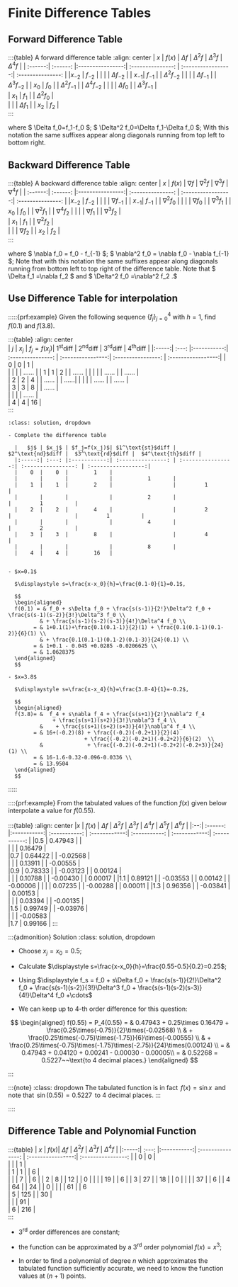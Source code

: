 # Finite Difference Tables

## Forward Difference Table


:::{table} A forward difference table
:align: center
|   $x$   |  $f(x)$  |    $\Delta f$    |  $\Delta^2 f$     | $\Delta^3 f$       |  $\Delta^4 f$     |
| :------:| :------: |:----------------:| :---------------: | :-----------------:| :---------------: |
|$x_{-2}$ | $f_{-2}$ |
|         |          | $\Delta f_{-2}$  |
| $x_{-1}$| $f_{-1}$ |                  | $\Delta^2 f_{-2}$ |
|         |          | $\Delta f_{-1}$  |                   | $\Delta^3 f_{-2}$  |
| $x_0$   | $f_0$    |                  | $\Delta^2 f_{-1}$ |                    | $\Delta^4 f_{-2}$ |
|         |          | $\Delta f_0$     |                   |  $\Delta^3 f_{-1}$ |  
| $x_1$   | $f_1$    |                  |  $\Delta^2 f_0$   |                       
|         |          | $\Delta f_1$     |
| $x_2$   | $f_2$    |  
:::

where $ \Delta f_0=f_1-f_0 $;
$ \Delta^2 f_0=\Delta f_1-\Delta f_0 $; 
With this notation the same suffixes appear along diagonals running from
top left to bottom right.

## Backward Difference Table

:::{table} A backward difference table
:align: center
|   $x$   |  $f(x)$  |    $\nabla f$    |  $\nabla^2 f$     | $\nabla^3 f$       |  $\nabla^4 f$     |
| :------:| :------: |:----------------:| :---------------: | :-----------------:| :---------------: |
|$x_{-2}$ | $f_{-2}$ |
|         |          | $\nabla f_{-1}$  |
| $x_{-1}$| $f_{-1}$ |                  | $\nabla^2 f_{0}$  |
|         |          | $\nabla f_{0}$   |                   | $\nabla^3 f_{ 1}$  |
| $x_0$   | $f_0$    |                  | $\nabla^2 f_{ 1}$ |                    | $\nabla^4 f_{2}$ |
|         |          | $\nabla f_1$     |                   |  $\nabla^3 f_{2}$ |  
| $x_1$   | $f_1$    |                  |  $\nabla^2 f_2$   |                       
|         |          | $\nabla f_2$     |
| $x_2$   | $f_2$    |  
:::

where $ \nabla f_0 = f_0 - f_{-1} $;
$ \nabla^2 f_0 = \nabla f_0 - \nabla f_{-1} $; 
Note that with this notation the same suffixes appear along diagonals running
from bottom left to top right of the difference table.
Note that $ \Delta f_1 =\nabla f_2  $ and
$  \Delta^2 f_0 =\nabla^2 f_2 .$

## Use Difference Table for interpolation

:::::{prf:example}
Given the following sequence $\left\{f_j\right\}_{j=0}^{4}$ with $h=1$,
find $f(0.1)$ and $f(3.8)$.

:::{table} 
:align: center  
|   $j$ | $x_j$ | $f_j=f(x_j)$| $1^\text{st}$diff | $2^\text{nd}$diff |  $3^\text{rd}$diff |  $4^\text{th}$diff |
|:-----:| :---: |:-----------:| :---------------: | :----------------:| :----------------: | :-----------------:|
|    0  |    0  |        1    |                                                                 
|       |       |             |           ......  |
|    1  |    1  |        2    |                   |         ......    |
|       |       |             |           ......  |                   |         ......     |   
|    2  |    2  |        4    |                   |         ......    |                    |         ......|
|       |       |             |           ......  |                   |         ......     |   
|    3  |    3  |        8    |                   |         ......    |                        
|       |       |             |           ......  |                                               
|    4  |    4  |        16   |     
:::

<!-- ::::{dropdown} Solution (click to show) -->
````{admonition} Solution
:class: solution, dropdown

- Complete the difference table

  |   $j$ | $x_j$ | $f_j=f(x_j)$| $1^\text{st}$diff | $2^\text{nd}$diff |  $3^\text{rd}$diff |  $4^\text{th}$diff |
  |:-----:| :---: |:-----------:| :---------------: | :----------------:| :----------------: | :-----------------:|
  |    0  |    0  |        1    |                                                                 
  |       |       |             |           1       |
  |    1  |    1  |        2    |                   |         1         |
  |       |       |             |           2       |                   |         1          |   
  |    2  |    2  |        4    |                   |         2         |                    |         1          |
  |       |       |             |           4       |                   |         2          |   
  |    3  |    3  |        8    |                   |         4         |                        
  |       |       |             |           8       |                                               
  |    4  |    4  |        16   |     


- $x=0.1$

  $\displaystyle s=\frac{x-x_0}{h}=\frac{0.1-0}{1}=0.1$,

  $$
  \begin{aligned}
  f(0.1) = & f_0 + s\Delta f_0 + \frac{s(s-1)}{2!}\Delta^2 f_0 + \frac{s(s-1)(s-2)}{3!}\Delta^3 f_0 \\
          & + \frac{s(s-1)(s-2)(s-3)}{4!}\Delta^4 f_0 \\
        = & 1+0.1(1)+\frac{0.1(0.1-1)}{2}(1) + \frac{0.1(0.1-1)(0.1-2)}{6}(1) \\
          & + \frac{0.1(0.1-1)(0.1-2)(0.1-3)}{24}(0.1) \\
        = & 1+0.1 - 0.045 +0.0285 -0.0206625 \\
        = & 1.0628375
  \end{aligned}
  $$

- $x=3.8$

  $\displaystyle s=\frac{x-x_4}{h}=\frac{3.8-4}{1}=-0.2$,

  $$
  \begin{aligned}
  f(3.8)= &  f_4 + s\nabla f_4 + \frac{s(s+1)}{2!}\nabla^2 f_4            
              + \frac{s(s+1)(s+2)}{3!}\nabla^3 f_4 \\
          &    + \frac{s(s+1)(s+2)(s+3)}{4!}\nabla^4 f_4 \\
        = & 16+(-0.2)(8) + \frac{(-0.2)(-0.2+1)}{2}(4) 
                        + \frac{(-0.2)(-0.2+1)(-0.2+2)}{6}(2)  \\
          &              + \frac{(-0.2)(-0.2+1)(-0.2+2)(-0.2+3)}{24}(1) \\
        = & 16-1.6-0.32-0.096-0.0336 \\
        = & 13.9504
  \end{aligned}
  $$
````
:::::

::::{prf:example}
From the tabulated values of the function $f(x)$ given below interpolate a value for $f(0.55)$.

:::{table} 
:align: center
|$x$ |  $f(x)$  |  $\Delta f$ |  $\Delta^2 f$ |  $\Delta^3 f$ |  $\Delta^4 f$ |  $\Delta^5 f$ |  $\Delta^6 f$ |
|:--:| :------: |:-----------:| :-----------: | :------------:| :-----------: | :------------:| :-----------: |
|0.5 |  0.47943 |             |                                                             
|    |          |  0.16479    |                                                            
|0.7 |  0.64422 |             |    -0.02568   |                                              
|    |          |  0.13911    |               |   -0.00555    |                             
|0.9 |  0.78333 |             |    -0.03123   |               |    0.00124    |                
|    |          |  0.10788    |               |   -0.00430    |               |   0.00017     |
|1.1 |  0.89121 |             |    -0.03553   |               |    0.00142    |               |    -0.00006   |
|    |          |  0.07235    |               |   -0.00288    |               |   0.00011     |
|1.3 |  0.96356 |             |    -0.03841   |               |    0.00153    |                
|    |          |  0.03394    |               |   -0.00135    |                              
|1.5 |  0.99749 |             |    -0.03976   |                                              
|    |          |  -0.00583   |                                                            
|1.7 |  0.99166 | 
:::

:::{admonition} Solution
:class: solution, dropdown

- Choose $x_j=x_0=0.5$;

- Calculate $\displaystyle s=\frac{x-x_0}{h}=\frac{0.55-0.5}{0.2}=0.25$;

- Using $\displaystyle f_s  =   f_0 + s\Delta f_0 + \frac{s(s-1)}{2!}\Delta^2 f_0 +
	\frac{s(s-1)(s-2)}{3!}\Delta^3 f_0 + \frac{s(s-1)(s-2)(s-3)}{4!}\Delta^4 f_0  +\cdots$

- We can keep up to 4-th order difference for this question:

$$
\begin{aligned}
		f(0.55) = P_4(0.55) = &  0.47943 + 0.25\times 0.16479 	+ \frac{0.25\times(-0.75)}{2}\times(-0.02568) \\
		                      & + \frac{0.25\times(-0.75)\times(-1.75)}{6}\times(-0.00555) \\
		                      & + \frac{0.25\times(-0.75)\times(-1.75)\times(-2.75)}{24}\times(0.00124) \\
		                    = & 0.47943 + 0.04120 + 0.00241 - 0.00030 - 0.00005\\
		                    = & 0.52268 = 0.5227~~\text{to 4 decimal places.}		
\end{aligned}
$$

:::

:::{note}
:class: dropdown
The tabulated function is in fact $\, f(x)=\sin x\,$ and note that
$\,\sin(0.55) = 0.5227\,$ to $4$ decimal places.
:::

::::

## Difference Table and Polynomial Function

:::{table} 
|   $x$ | $f(x)$|  $\Delta f$ |  $\Delta^2 f$     | $\Delta^3 f$      | $\Delta^4 f$  |
|:-----:| :---: |:-----------:| :---------------: | :----------------:| :----------------: |
|    0  |    0  |                                              
|       |       |        1    |                                 
|    1  |    1  |             |         6         |              
|       |       |        7    |                   |     6             |
|    2  |    8  |             |         12        |                   | 0   |
|       |       |        19   |                   |     6             |
|    3  |    27 |             |         18        |                   | 0   |
|       |       |        37   |                   |     6             | 
|    4  |    64 |             |         24        |                   | 0   |
|       |       |        61   |                   |     6        
|    5  |   125 |             |         30        |              
|       |       |        91   |                                 
|    6  |   216 |   
:::

-   $3^\text{rd}$ order differences are constant;

-   the function can be approximated by a $3^\text{rd}$ order
    polynomial 
    $f(x)=x^3$;

-   In order to find a polynomial of degree $n$ which approximates the
    tabulated function sufficiently accurate, we need to know the
    function values at $(n+1)$ points.